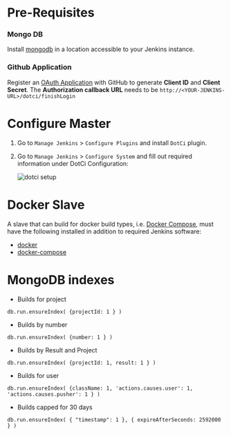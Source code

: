 # Pre-Requisites

### Mongo DB

Install [mongodb](https://www.mongodb.org/) in a location accessible to your Jenkins instance.


### Github Application

Register an [OAuth Application](https://github.com/settings/applications/new) with GitHub
to generate __Client ID__ and __Client Secret__. 
The __Authorization callback URL__ needs to be `http://<YOUR-JENKINS-URL>/dotci/finishLogin`

# Configure Master

1. Go to `Manage Jenkins` > `Configure Plugins` and install `DotCi`
   plugin.
2. Go to `Manage Jenkins` > `Configure System` and fill out required information under DotCi Configuration:

   ![dotci setup](screenshots/dotci-plugin-configuration.png)

# Docker Slave

A slave that can build for docker build types, i.e.  [Docker Compose](../usage/ci_yml/build_types/DockerCompose.md), must have the
following installed in addition to required Jenkins software:

* [docker](https://www.docker.com)
* [docker-compose](https://docs.docker.com/compose/install/)

# MongoDB indexes

* Builds for project
```
db.run.ensureIndex( {projectId: 1 } )
```

* Builds by number
``` 
db.run.ensureIndex( {number: 1 } )
```
* Builds by Result and Project
```
db.run.ensureIndex( {projectId: 1, result: 1 } )
```
* Builds for user
```
db.run.ensureIndex( {className: 1, 'actions.causes.user': 1, 'actions.causes.pusher': 1 } )
```

* Builds capped for 30 days
```
db.run.ensureIndex( { "timestamp": 1 }, { expireAfterSeconds: 2592000 } )
```


